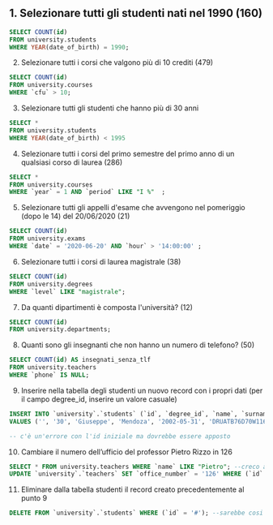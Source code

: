 ## 1. Selezionare tutti gli studenti nati nel 1990 (160)

```sql
SELECT COUNT(id)
FROM university.students
WHERE YEAR(date_of_birth) = 1990;
```

2. Selezionare tutti i corsi che valgono più di 10 crediti (479)

```sql
SELECT COUNT(id) 
FROM university.courses
WHERE `cfu` > 10;
```

3. Selezionare tutti gli studenti che hanno più di 30 anni

```sql
SELECT * 
FROM university.students
WHERE YEAR(date_of_birth) < 1995
```

4. Selezionare tutti i corsi del primo semestre del primo anno di un qualsiasi corso di laurea (286)

```sql
SELECT * 
FROM university.courses
WHERE `year` = 1 AND `period` LIKE "I %"  ;
```



5. Selezionare tutti gli appelli d'esame che avvengono nel pomeriggio (dopo le 14) del 20/06/2020 (21)

```sql
SELECT COUNT(id) 
FROM university.exams
WHERE `date` = '2020-06-20' AND `hour` > '14:00:00' ;
```


6. Selezionare tutti i corsi di laurea magistrale (38)

```sql
SELECT COUNT(id) 
FROM university.degrees
WHERE `level` LIKE "magistrale";
```

7. Da quanti dipartimenti è composta l'università? (12)

```sql
SELECT COUNT(id) 
FROM university.departments;
```

8. Quanti sono gli insegnanti che non hanno un numero di telefono? (50)

```sql
SELECT COUNT(id) AS insegnati_senza_tlf
FROM university.teachers
WHERE `phone` IS NULL;
```

9. Inserire nella tabella degli studenti un nuovo record con i propri dati (per il campo degree_id, inserire un valore casuale)

```sql
INSERT INTO `university`.`students` (`id`, `degree_id`, `name`, `surname`, `date_of_birth`, `fiscal_code`, `enrolment_date`, `registration_number`, `email`) 
VALUES ('', '30', 'Giuseppe', 'Mendoza', '2002-05-31', 'DRUATB76D70W116U', '2025-01-07', '621033', 'pepemendoza@test.com');

-- c'è un'errore con l'id iniziale ma dovrebbe essere apposto

```

10. Cambiare il numero dell’ufficio del professor Pietro Rizzo in 126

```sql
SELECT * FROM university.teachers WHERE `name` LIKE "Pietro"; --creco al professore 
UPDATE `university`.`teachers` SET `office_number` = '126' WHERE (`id` = '58'); --faccio l'update
```

11. Eliminare dalla tabella studenti il record creato precedentemente al punto 9

```sql
DELETE FROM `university`.`students` WHERE (`id` = '#'); --sarebbe cosi solo che non ho poputo creare il mio record 
```

